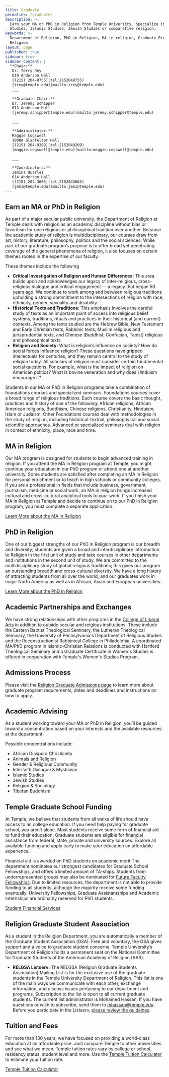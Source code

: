```yaml
---
title: Graduate
permalink: /graduate/
description: >-
  Earn your MA or PhD in Religion from Temple University. Specialize in Buddhist
  Studies, Islamic Studies, Jewish Studies or comparative religion.
keywords: >-
  Department of Religion, PhD in Religion, MA in religion, Graduate Program in
  Religion
layout: page
published: true
sidebar: true
sidebar-content: |
  **Chair:**  
   Dr. Terry Rey  
   619 Anderson Hall  
   [(215) 204-8755](tel:2152048755)  
   [trey@temple.edu](mailto:trey@temple.edu)  
   ___

   **Graduate Chair:**  
   Dr. Jeremy Schipper  
   613 Anderson Hall    
   [jeremy.schipper@temple.edu](mailto:jeremy.schipper@temple.edu)  

   ___

   **Administrator:**  
   Maggie Cogswell  
   1008A Gladfelter Hall   
   [(215) 204-9209](tel:2152049209)  
   [maggie.cogswell@temple.edu](mailto:maggie.cogswell@temple.edu)  

   ___

   **Coordinators:**  
   Jemina Quarles  
   614 Anderson Hall    
   [(215) 204-3663](tel:2152043663)  
   [jemi@temple.edu](mailto:jemi@temple.edu)
---
```

## Earn an MA or PhD in Religion
As part of a major secular public university, the Department of Religion at Temple deals with religion as an academic discipline without bias or favoritism for one religious or philosophical tradition over another. Because the academic study of religion is multidisciplinary, our courses draw from art, history, literature, philosophy, politics and the social sciences. While part of our graduate program’s purpose is to offer broad yet penetrating coverage of the general phenomena of religion, it also focuses on certain themes rooted in the expertise of our faculty. 

These themes include the following

- **Critical Investigation of Religion and Human Differences:** This area builds upon and acknowledges our legacy of inter-religious, cross-religious dialogue and critical engagement — a legacy that began 50 years ago. We continue to work among and between religious traditions upholding a strong commitment to the intersections of religion with race, ethnicity, gender, sexuality and disability.
- **Historical Texts and Traditions:** This emphasis involves the careful study of texts as an important point of access into religious belief systems, traditions, rituals and practices in their historical (and current) contexts. Among the texts studied are the Hebrew Bible, New Testament and Early Christian texts, Rabbinic texts, Muslim religious and jurisprudential texts, and Chinese (Buddhist, Confucian, Taoist) religious and philosophical texts.
- **Religion and Society:** What is religion’s influence on society? How do social forces influence religion? These questions have gripped intellectuals for centuries, and they remain central to the study of religion today. All scholars of religion must consider certain fundamental social questions. For example, what is the impact of religion on American politics? What is bovine veneration and why does Hinduism encourage it?

Students in our MA or PhD in Religion programs take a combination of foundations courses and specialized seminars. Foundations courses cover a broad range of religious traditions. Each course covers the basic thought, practices and history of one of the following: African religions, African American religions, Buddhism, Chinese religions, Christianity, Hinduism, Islam or Judaism. Other Foundations courses deal with methodologies in the study of religion, including historical-textual, philosophyical and social scientific approaches. Advanced or specialized seminars deal with religion in context of ethnicity, place, race and time.

## MA in Religion
Our MA program is designed for students to begin advanced training in religion. If you attend the MA in Religion program at Temple, you might continue your education in our PhD program or attend one at another university. Some students are satisfied after completing an MA in Religion for personal enrichment or to teach in high schools or community colleges. If you are a professional in fields that include business, government, journalism, medicine or social work, an MA in religion brings increased cultural and cross-cultural analytical tools to your work. If you finish your MA in Religion at Temple and decide to continue on to our PhD in Religion program, you must complete a separate application.

[Learn More about the MA in Religion](http://bulletin.temple.edu/graduate/scd/cla/religion-ma/)

## PhD in Religion
One of our biggest strengths of our PhD in Religion program is our breadth and diversity; students are given a broad and interdisciplinary introduction to Religion in the first unit of study and take courses in other departments and institutions in the second unit of study. We are committed to the multidisciplinary study of global religious traditions; this gives our program an outstanding breadth and cross-cultural diversity. We have a long history of attracting students from all over the world, and our graduates work in major North America as well as in African, Asian and European universities. 

[Learn More about the PhD in Religion](http://bulletin.temple.edu/graduate/scd/cla/religion-phd/#text)

## Academic Partnerships and Exchanges
We have strong relationships with other programs in the [College of Liberal Arts](https://liberalarts.temple.edu/) in addition to outside secular and reigious institutions. These include the Eastern Baptist Theological Seminary, the Lutheran Theological Seminary, the University of Pennsylvania's Department of Religious Studies and the Reconstructionist Rabbinical College in Philadelphia. A coordinated MA/PhD program in Islamic-Christian Relations is conducted with Hartford Theological Seminary and a Graduate Certificate in Women's Studies is offered in cooperation with Temple's Women's Studies Program.

## Admissions Process 

Please visit the [Religion Graduate Admissions page](https://liberalarts.temple.edu/admissions/graduate/religion) to learn more about graduate program requirements, dates and deadlines and instructions on how to apply.

## Academic Advising
As a student working toward your MA or PhD in Religion, you’ll be guided toward a concentration based on your interests and the available resources at the department.

Possible concentrations include:

- African Diaspora Christianity
- Animals and Religion
- Gender & Religious Community
- Interfaith Dialogue & Mysticism
- Islamic Studies
- Jewish Studies
- Religion & Sociology
- Tibetan Buddhism

## Temple Graduate School Funding
At Temple, we believe that students from all walks of life should have access to an college education. If you need help paying for graduate school, you aren’t alone. Most students receive some form of financial aid to fund their education. Graduate students are eligible for financial assistance from federal, state, private and university sources. Explore all available funding and apply early to make your education an affordable experience.

Financial aid is awarded on PhD students on academic merit The department nominates our strongest candidates for Graduate School Fellowships, and offers a limited amount of TA-ships. Students from underrepresented groups may also be nominated for [Future Faculty Fellowships](http://www.temple.edu/grad/finances/fff_program.htm). Due to limited resources, the department is not able to provide funding to all students, although the majority receive some funding eventually. University Fellowships, Graduate Assistantships and Academic Internships are ordinarily reserved for PhD students.

[Student Financial Services](http://www.temple.edu/grad/finances/index.htm)

## Religion Graduate Student Association
As a student in the Religion Department, you are automatically a member of the Graduate Student Association (GSA). Free and voluntary, the GSA gives support and a voice to graduate student concerns. Temple University’s Department of Religion holds a permanent seat on the National Committee for Graduate Students of the American Academy of Religion (AAR).

- **RELGSA Listserv:** The RELGSA (Religion Graduate Students Association) Mailing List is for the exclusive use of the graduate students in the Temple University Department of Religion. This list is one of the main ways we communicate with each other, exchange information, and discuss issues pertaining to our department and programs. Subscription to the list is open to all current graduate students. The current list administrator is Mohamed Hassan. If you have questions or wish to subscribe, send them to [mhassan@temple.edu](mailto:mhassan@temple.edu). Before you participate in the Listserv, [please review the guideines](http://develop.cla.temple.edu/religion/media/RELGSA-Guidelines.pdf).

## Tuition and Fees
For more than 130 years, we have focused on providing a world-class education at an affordable price. Just compare Temple to other universities and see what we mean. Temple tuition rates vary by college or school, residency status, student level and more. Use the [Temple Tuition Calculator](https://bursar.temple.edu/tuition-and-fees/tuition-rates) to estimate your tuition rate.

[Temple Tuition Calculator](https://bursar.temple.edu/tuition-and-fees/tuition-rates)



